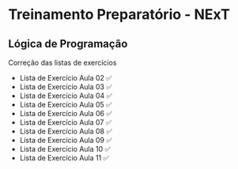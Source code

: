 # Treinamento Preparatório - NExT

## Lógica de Programação
Correção das listas de exercícios

- Lista de Exercício Aula 02 ✅
- Lista de Exercício Aula 03 ✅
- Lista de Exercício Aula 04 ✅
- Lista de Exercício Aula 05 ✅
- Lista de Exercício Aula 06 ✅
- Lista de Exercício Aula 07 ✅
- Lista de Exercício Aula 08 ✅
- Lista de Exercício Aula 09 ✅
- Lista de Exercício Aula 10 ✅
- Lista de Exercício Aula 11 ✅
